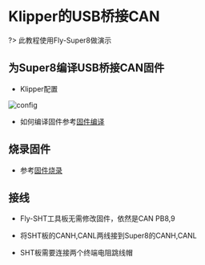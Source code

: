 # Klipper的USB桥接CAN

?> 此教程使用Fly-Super8做演示

## 为Super8编译USB桥接CAN固件

* Klipper配置

![config](../../images/boards/fly_super8_pro/config.png ":no-zooom")

* 如何编译固件参考[固件编译](/introduction/firmware)
  

## 烧录固件

* 参考[固件烧录](/board/fly_super8_pro/flash)

## 接线

* Fly-SHT工具板无需修改固件，依然是CAN PB8,9

* 将SHT板的CANH,CANL两线接到Super8的CANH,CANL
* SHT板需要连接两个终端电阻跳线帽